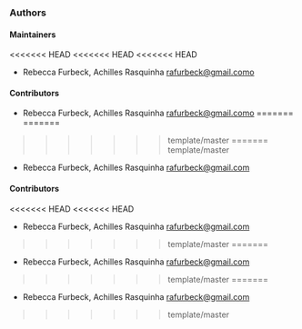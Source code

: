 ### Authors

#### Maintainers

<<<<<<< HEAD
<<<<<<< HEAD
<<<<<<< HEAD
* Rebecca Furbeck, Achilles Rasquinha <rafurbeck@gmail.como>

#### Contributors

* Rebecca Furbeck, Achilles Rasquinha <rafurbeck@gmail.como>
=======
=======
>>>>>>> template/master
=======
>>>>>>> template/master
* Rebecca Furbeck, Achilles Rasquinha <rafurbeck@gmail.com>

#### Contributors

<<<<<<< HEAD
<<<<<<< HEAD
* Rebecca Furbeck, Achilles Rasquinha <rafurbeck@gmail.com>
>>>>>>> template/master
=======
* Rebecca Furbeck, Achilles Rasquinha <rafurbeck@gmail.com>
>>>>>>> template/master
=======
* Rebecca Furbeck, Achilles Rasquinha <rafurbeck@gmail.com>
>>>>>>> template/master
